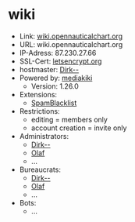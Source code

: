 # wiki

* Link: [wiki.opennauticalchart.org](https://wiki.opennauticalchart.org) 
* URL: wiki.opennauticalchart.org
* IP-Adress: 87.230.27.66
* SSL-Cert: [letsencrypt.org](https://letsencrypt.org)
* hostmaster: [Dirk--](https://github.com/Dirk--)
* Powered by: [mediakiki](https://www.mediawiki.org)
  * Version: 1.26.0
* Extensions: 
  * [SpamBlacklist](https://www.mediawiki.org/wiki/Extension:SpamBlacklist)
* Restrictions:
  * editing = members only
  * account creation = invite only
* Administrators:
  * [Dirk--](https://github.com/Dirk--)
  * [Olaf](https://github.com/OlafHannemann)
  * ...
* Bureaucrats:
  * [Dirk--](https://github.com/Dirk--)
  * [Olaf](https://github.com/OlafHannemann)
  * ...
* Bots:
  * ...
